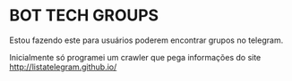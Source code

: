 # BOT TECH GROUPS

Estou fazendo este para usuários poderem encontrar grupos no telegram. 

Inicialmente só programei um crawler que pega informações do site http://listatelegram.github.io/

